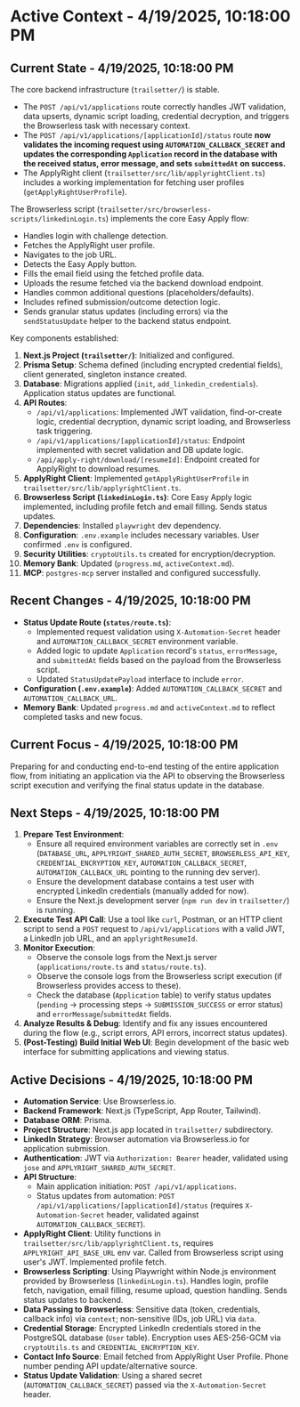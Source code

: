 # Active Context - 4/19/2025, 10:18:00 PM

## Current State - 4/19/2025, 10:18:00 PM

The core backend infrastructure (`trailsetter/`) is stable.

- The `POST /api/v1/applications` route correctly handles JWT validation, data upserts, dynamic script loading, credential decryption, and triggers the Browserless task with necessary context.
- The `POST /api/v1/applications/[applicationId]/status` route **now validates the incoming request using `AUTOMATION_CALLBACK_SECRET` and updates the corresponding `Application` record in the database with the received status, error message, and sets `submittedAt` on success.**
- The ApplyRight client (`trailsetter/src/lib/applyrightClient.ts`) includes a working implementation for fetching user profiles (`getApplyRightUserProfile`).

The Browserless script (`trailsetter/src/browserless-scripts/linkedinLogin.ts`) implements the core Easy Apply flow:

- Handles login with challenge detection.
- Fetches the ApplyRight user profile.
- Navigates to the job URL.
- Detects the Easy Apply button.
- Fills the email field using the fetched profile data.
- Uploads the resume fetched via the backend download endpoint.
- Handles common additional questions (placeholders/defaults).
- Includes refined submission/outcome detection logic.
- Sends granular status updates (including errors) via the `sendStatusUpdate` helper to the backend status endpoint.

Key components established:

1.  **Next.js Project (`trailsetter/`)**: Initialized and configured.
2.  **Prisma Setup**: Schema defined (including encrypted credential fields), client generated, singleton instance created.
3.  **Database**: Migrations applied (`init`, `add_linkedin_credentials`). Application status updates are functional.
4.  **API Routes**:
    - `/api/v1/applications`: Implemented JWT validation, find-or-create logic, credential decryption, dynamic script loading, and Browserless task triggering.
    - `/api/v1/applications/[applicationId]/status`: Endpoint implemented with secret validation and DB update logic.
    - `/api/apply-right/download/[resumeId]`: Endpoint created for ApplyRight to download resumes.
5.  **ApplyRight Client**: Implemented `getApplyRightUserProfile` in `trailsetter/src/lib/applyrightClient.ts`.
6.  **Browserless Script (`linkedinLogin.ts`)**: Core Easy Apply logic implemented, including profile fetch and email filling. Sends status updates.
7.  **Dependencies**: Installed `playwright` dev dependency.
8.  **Configuration**: `.env.example` includes necessary variables. User confirmed `.env` is configured.
9.  **Security Utilities**: `cryptoUtils.ts` created for encryption/decryption.
10. **Memory Bank**: Updated (`progress.md`, `activeContext.md`).
11. **MCP**: `postgres-mcp` server installed and configured successfully.

## Recent Changes - 4/19/2025, 10:18:00 PM

- **Status Update Route (`status/route.ts`)**:
  - Implemented request validation using `X-Automation-Secret` header and `AUTOMATION_CALLBACK_SECRET` environment variable.
  - Added logic to update `Application` record's `status`, `errorMessage`, and `submittedAt` fields based on the payload from the Browserless script.
  - Updated `StatusUpdatePayload` interface to include `error`.
- **Configuration (`.env.example`)**: Added `AUTOMATION_CALLBACK_SECRET` and `AUTOMATION_CALLBACK_URL`.
- **Memory Bank**: Updated `progress.md` and `activeContext.md` to reflect completed tasks and new focus.

## Current Focus - 4/19/2025, 10:18:00 PM

Preparing for and conducting end-to-end testing of the entire application flow, from initiating an application via the API to observing the Browserless script execution and verifying the final status update in the database.

## Next Steps - 4/19/2025, 10:18:00 PM

1.  **Prepare Test Environment**:
    - Ensure all required environment variables are correctly set in `.env` (`DATABASE_URL`, `APPLYRIGHT_SHARED_AUTH_SECRET`, `BROWSERLESS_API_KEY`, `CREDENTIAL_ENCRYPTION_KEY`, `AUTOMATION_CALLBACK_SECRET`, `AUTOMATION_CALLBACK_URL` pointing to the running dev server).
    - Ensure the development database contains a test user with encrypted LinkedIn credentials (manually added for now).
    - Ensure the Next.js development server (`npm run dev` in `trailsetter/`) is running.
2.  **Execute Test API Call**: Use a tool like `curl`, Postman, or an HTTP client script to send a `POST` request to `/api/v1/applications` with a valid JWT, a LinkedIn job URL, and an `applyrightResumeId`.
3.  **Monitor Execution**:
    - Observe the console logs from the Next.js server (`applications/route.ts` and `status/route.ts`).
    - Observe the console logs from the Browserless script execution (if Browserless provides access to these).
    - Check the database (`Application` table) to verify status updates (`pending` -> processing steps -> `SUBMISSION_SUCCESS` or error status) and `errorMessage`/`submittedAt` fields.
4.  **Analyze Results & Debug**: Identify and fix any issues encountered during the flow (e.g., script errors, API errors, incorrect status updates).
5.  **(Post-Testing)** **Build Initial Web UI**: Begin development of the basic web interface for submitting applications and viewing status.

## Active Decisions - 4/19/2025, 10:18:00 PM

- **Automation Service**: Use Browserless.io.
- **Backend Framework**: Next.js (TypeScript, App Router, Tailwind).
- **Database ORM**: Prisma.
- **Project Structure**: Next.js app located in `trailsetter/` subdirectory.
- **LinkedIn Strategy**: Browser automation via Browserless.io for application submission.
- **Authentication**: JWT via `Authorization: Bearer` header, validated using `jose` and `APPLYRIGHT_SHARED_AUTH_SECRET`.
- **API Structure**:
  - Main application initiation: `POST /api/v1/applications`.
  - Status updates from automation: `POST /api/v1/applications/[applicationId]/status` (requires `X-Automation-Secret` header, validated against `AUTOMATION_CALLBACK_SECRET`).
- **ApplyRight Client**: Utility functions in `trailsetter/src/lib/applyrightClient.ts`, requires `APPLYRIGHT_API_BASE_URL` env var. Called from Browserless script using user's JWT. Implemented profile fetch.
- **Browserless Scripting**: Using Playwright within Node.js environment provided by Browserless (`linkedinLogin.ts`). Handles login, profile fetch, navigation, email filling, resume upload, question handling. Sends status updates to backend.
- **Data Passing to Browserless**: Sensitive data (token, credentials, callback info) via `context`; non-sensitive (IDs, job URL) via `data`.
- **Credential Storage**: Encrypted LinkedIn credentials stored in the PostgreSQL database (`User` table). Encryption uses AES-256-GCM via `cryptoUtils.ts` and `CREDENTIAL_ENCRYPTION_KEY`.
- **Contact Info Source**: Email fetched from ApplyRight User Profile. Phone number pending API update/alternative source.
- **Status Update Validation**: Using a shared secret (`AUTOMATION_CALLBACK_SECRET`) passed via the `X-Automation-Secret` header.
